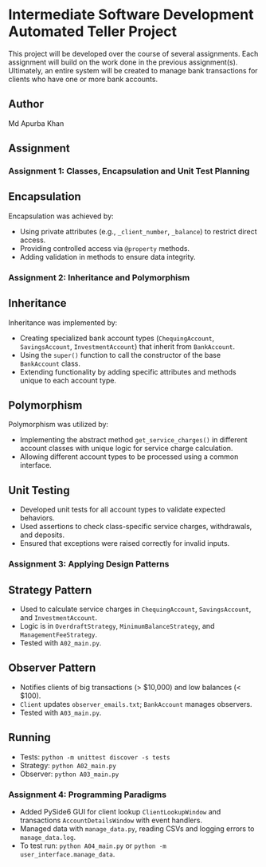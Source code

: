 # Intermediate Software Development Automated Teller Project
This project will be developed over the course of several assignments. Each assignment will build on the work done in the previous assignment(s). Ultimately, an entire system will be created to manage bank transactions for clients who have one or more bank accounts.

## Author
Md Apurba Khan

## Assignment
### Assignment 1: Classes, Encapsulation and Unit Test Planning

## Encapsulation
Encapsulation was achieved by:
- Using private attributes (e.g., `_client_number`, `_balance`) to restrict direct access.
- Providing controlled access via `@property` methods.
- Adding validation in methods to ensure data integrity.

### Assignment 2: Inheritance and Polymorphism

## Inheritance
Inheritance was implemented by:
- Creating specialized bank account types (`ChequingAccount`, `SavingsAccount`, `InvestmentAccount`) that inherit from `BankAccount`.
- Using the `super()` function to call the constructor of the base `BankAccount` class.
- Extending functionality by adding specific attributes and methods unique to each account type.

## Polymorphism
Polymorphism was utilized by:
- Implementing the abstract method `get_service_charges()` in different account classes with unique logic for service charge calculation.
- Allowing different account types to be processed using a common interface.

## Unit Testing
- Developed unit tests for all account types to validate expected behaviors.
- Used assertions to check class-specific service charges, withdrawals, and deposits.
- Ensured that exceptions were raised correctly for invalid inputs.

### Assignment 3: Applying Design Patterns

## Strategy Pattern
- Used to calculate service charges in `ChequingAccount`, `SavingsAccount`, and `InvestmentAccount`.
- Logic is in `OverdraftStrategy`, `MinimumBalanceStrategy`, and `ManagementFeeStrategy`.
- Tested with `A02_main.py`.

## Observer Pattern
- Notifies clients of big transactions (> $10,000) and low balances (< $100).
- `Client` updates `observer_emails.txt`; `BankAccount` manages observers.
- Tested with `A03_main.py`.

## Running
- Tests: `python -m unittest discover -s tests`
- Strategy: `python A02_main.py`
- Observer: `python A03_main.py`

### Assignment 4: Programming Paradigms
- Added PySide6 GUI for client lookup `ClientLookupWindow` and transactions `AccountDetailsWindow` with event handlers.
- Managed data with `manage_data.py`, reading CSVs and logging errors to `manage_data.log`.
- To test run: `python A04_main.py` or `python -m user_interface.manage_data`.